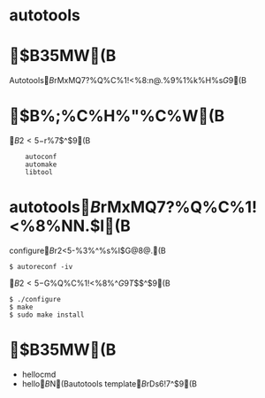 autotools
====

# $B35MW(B
Autotools$B$rMxMQ$7$?%Q%C%1!<%8:n@.%9%1%k%H%s$G$9(B

# $B%;%C%H%"%C%W(B
$B2<5-%Q%C%1!<%8$r%$%s%9%H!<%k$7$^$9(B
```
	autoconf
	automake
	libtool
```

# autotools$B$rMxMQ$7$?%Q%C%1!<%8%$%s%9%H!<%k$NN.$l(B
configure$B%9%/%j%W%H$r2<5-%3%^%s%I$G@8@.(B
```
$ autoreconf -iv
```

$B2<5-%3%^%s%I$G%Q%C%1!<%8%$%s%9%H!<%k$^$G9T$$$^$9(B
```
$ ./configure
$ make
$ sudo make install
```

# $B35MW(B
- hellocmd  
 - hello$B%3%^%s%IMQ$N(Bautotools template$B$rDs6!$7$^$9(B
